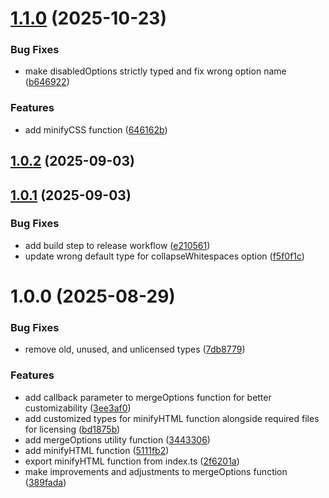 # [1.1.0](https://github.com/femincan/minify-html-css/compare/v1.0.2...v1.1.0) (2025-10-23)


### Bug Fixes

* make disabledOptions strictly typed and fix wrong option name ([b646922](https://github.com/femincan/minify-html-css/commit/b646922d6b9f1f8d2c0a8d3ef22b94c2afcfb46e))


### Features

* add minifyCSS function ([646162b](https://github.com/femincan/minify-html-css/commit/646162bf20ddcfe81c512f31e6c791deb6bc93c3))

## [1.0.2](https://github.com/femincan/minify-html-css/compare/v1.0.1...v1.0.2) (2025-09-03)

## [1.0.1](https://github.com/femincan/minify-html-css/compare/v1.0.0...v1.0.1) (2025-09-03)


### Bug Fixes

* add build step to release workflow ([e210561](https://github.com/femincan/minify-html-css/commit/e2105616fec8fdeb34cec8a04bbfccb3e6ea385e))
* update wrong default type for collapseWhitespaces option ([f5f0f1c](https://github.com/femincan/minify-html-css/commit/f5f0f1cb892083f1d658c63be58ceb8b4a255c9a))

# 1.0.0 (2025-08-29)


### Bug Fixes

* remove old, unused, and unlicensed types ([7db8779](https://github.com/femincan/minify-html-css/commit/7db87793d6b8de39a3cddbe65b962963cbfec920))


### Features

* add callback parameter to mergeOptions function for better customizability ([3ee3af0](https://github.com/femincan/minify-html-css/commit/3ee3af061955e99283b7798d5ca292c346dcfdea))
* add customized types for minifyHTML function alongside required files for licensing ([bd1875b](https://github.com/femincan/minify-html-css/commit/bd1875be2b41dc82454aa7c201aed4a159eb7e99))
* add mergeOptions utility function ([3443306](https://github.com/femincan/minify-html-css/commit/34433065745cfc79ad1d53d8ae74033f248b13f2))
* add minifyHTML function ([5111fb2](https://github.com/femincan/minify-html-css/commit/5111fb2188ba427d3cb82c6aa3518174cb7d60c6))
* export minifyHTML function from index.ts ([2f6201a](https://github.com/femincan/minify-html-css/commit/2f6201a169476d0c65d164d1cbfc4036f807a008))
* make improvements and adjustments to mergeOptions function ([389fada](https://github.com/femincan/minify-html-css/commit/389fada459708c5864afae39ad09a3a4c399ce44))

